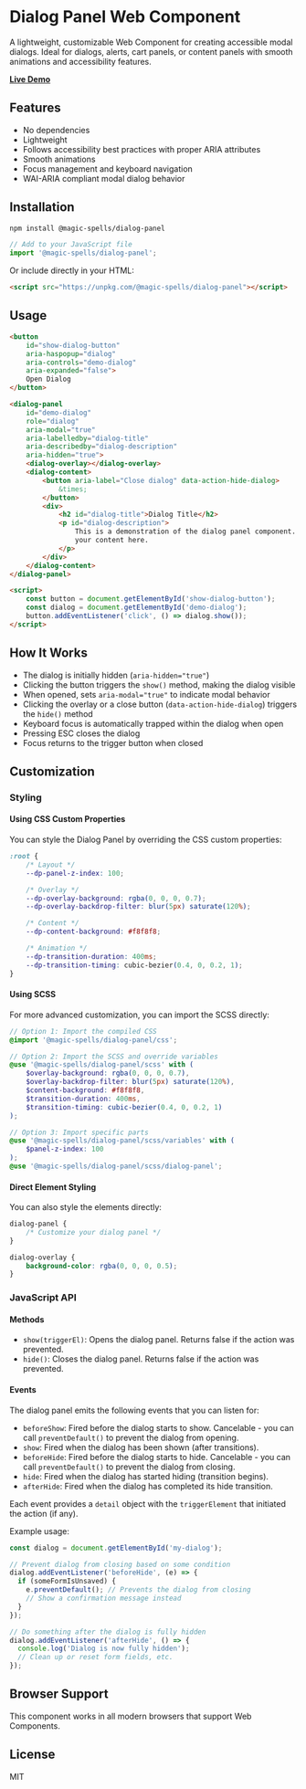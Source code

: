 # Dialog Panel Web Component

A lightweight, customizable Web Component for creating accessible modal dialogs. Ideal for dialogs, alerts, cart panels, or content panels with smooth animations and accessibility features.

[**Live Demo**](https://magic-spells.github.io/dialog-panel/demo/)

## Features

- No dependencies
- Lightweight
- Follows accessibility best practices with proper ARIA attributes
- Smooth animations
- Focus management and keyboard navigation
- WAI-ARIA compliant modal dialog behavior

## Installation

```bash
npm install @magic-spells/dialog-panel
```

```javascript
// Add to your JavaScript file
import '@magic-spells/dialog-panel';
```

Or include directly in your HTML:

```html
<script src="https://unpkg.com/@magic-spells/dialog-panel"></script>
```

## Usage

```html
<button
	id="show-dialog-button"
	aria-haspopup="dialog"
	aria-controls="demo-dialog"
	aria-expanded="false">
	Open Dialog
</button>

<dialog-panel
	id="demo-dialog"
	role="dialog"
	aria-modal="true"
	aria-labelledby="dialog-title"
	aria-describedby="dialog-description"
	aria-hidden="true">
	<dialog-overlay></dialog-overlay>
	<dialog-content>
		<button aria-label="Close dialog" data-action-hide-dialog>
			&times;
		</button>
		<div>
			<h2 id="dialog-title">Dialog Title</h2>
			<p id="dialog-description">
				This is a demonstration of the dialog panel component. Add
				your content here.
			</p>
		</div>
	</dialog-content>
</dialog-panel>

<script>
	const button = document.getElementById('show-dialog-button');
	const dialog = document.getElementById('demo-dialog');
	button.addEventListener('click', () => dialog.show());
</script>
```

## How It Works

- The dialog is initially hidden (`aria-hidden="true"`)
- Clicking the button triggers the `show()` method, making the dialog visible
- When opened, sets `aria-modal="true"` to indicate modal behavior
- Clicking the overlay or a close button (`data-action-hide-dialog`) triggers the `hide()` method
- Keyboard focus is automatically trapped within the dialog when open
- Pressing ESC closes the dialog
- Focus returns to the trigger button when closed

## Customization

### Styling

#### Using CSS Custom Properties

You can style the Dialog Panel by overriding the CSS custom properties:

```css
:root {
	/* Layout */
	--dp-panel-z-index: 100;

	/* Overlay */
	--dp-overlay-background: rgba(0, 0, 0, 0.7);
	--dp-overlay-backdrop-filter: blur(5px) saturate(120%);

	/* Content */
	--dp-content-background: #f8f8f8;

	/* Animation */
	--dp-transition-duration: 400ms;
	--dp-transition-timing: cubic-bezier(0.4, 0, 0.2, 1);
}
```

#### Using SCSS

For more advanced customization, you can import the SCSS directly:

```scss
// Option 1: Import the compiled CSS
@import '@magic-spells/dialog-panel/css';

// Option 2: Import the SCSS and override variables
@use '@magic-spells/dialog-panel/scss' with (
	$overlay-background: rgba(0, 0, 0, 0.7),
	$overlay-backdrop-filter: blur(5px) saturate(120%),
	$content-background: #f8f8f8,
	$transition-duration: 400ms,
	$transition-timing: cubic-bezier(0.4, 0, 0.2, 1)
);

// Option 3: Import specific parts
@use '@magic-spells/dialog-panel/scss/variables' with (
	$panel-z-index: 100
);
@use '@magic-spells/dialog-panel/scss/dialog-panel';
```

#### Direct Element Styling

You can also style the elements directly:

```css
dialog-panel {
	/* Customize your dialog panel */
}

dialog-overlay {
	background-color: rgba(0, 0, 0, 0.5);
}
```

### JavaScript API

#### Methods

- `show(triggerEl)`: Opens the dialog panel. Returns false if the action was prevented.
- `hide()`: Closes the dialog panel. Returns false if the action was prevented.

#### Events

The dialog panel emits the following events that you can listen for:

- `beforeShow`: Fired before the dialog starts to show. Cancelable - you can call `preventDefault()` to prevent the dialog from opening.
- `show`: Fired when the dialog has been shown (after transitions).
- `beforeHide`: Fired before the dialog starts to hide. Cancelable - you can call `preventDefault()` to prevent the dialog from closing.
- `hide`: Fired when the dialog has started hiding (transition begins).
- `afterHide`: Fired when the dialog has completed its hide transition.

Each event provides a `detail` object with the `triggerElement` that initiated the action (if any).

Example usage:

```javascript
const dialog = document.getElementById('my-dialog');

// Prevent dialog from closing based on some condition
dialog.addEventListener('beforeHide', (e) => {
  if (someFormIsUnsaved) {
    e.preventDefault(); // Prevents the dialog from closing
    // Show a confirmation message instead
  }
});

// Do something after the dialog is fully hidden
dialog.addEventListener('afterHide', () => {
  console.log('Dialog is now fully hidden');
  // Clean up or reset form fields, etc.
});
```

## Browser Support

This component works in all modern browsers that support Web Components.

## License

MIT
